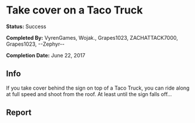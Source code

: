 # Take cover on a Taco Truck

**Status:** <span class="status success">Success</span>

**Completed By:** <span>VyrenGames</span>, <span>Wojak.</span>, <span>Grapes1023</span>, <span>ZACHATTACK7000</span>, <span>Grapes1023</span>, <span>--Zephyr--</span>

**Completion Date:** June 22, 2017

## Info
If you take cover behind the sign on top of a Taco Truck, you can ride along at full speed and shoot from the roof. At least until the sign falls off... 

## Report
